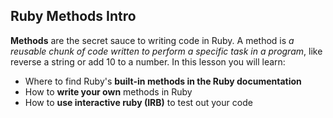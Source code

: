 ## Ruby Methods Intro

**Methods** are the secret sauce to writing code in Ruby. A method is *a reusable chunk of code written to perform a specific task in a program*, like reverse a string or add 10 to a number. In this lesson you will learn:

* Where to find Ruby's **built-in methods in the Ruby documentation**
* How to **write your own** methods in Ruby
* How to **use interactive ruby (IRB)** to test out your code

